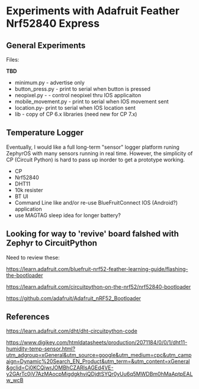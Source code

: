 # Experiments with Adafruit Feather Nrf52840 Express

## General Experiments

Files:

<b>TBD</b>
- minimum.py - advertise only
- button_press.py - print to serial when button is pressed
- neopixel.py - - control neopixel thru IOS applicaiton
- mobile_movement.py - print to serial when IOS movement sent
- location.py- print to serial when IOS location sent
- lib - copy of CP 6.x libraries (need new for CP 7.x)


## Temperature Logger

Eventually, I would like a full long-term "sensor" logger platform runing ZephyrOS with many sensors running in real time.  However, the simplicity of CP (Circuit Python) is hard to pass up inorder to get a prototype working.


- CP
- Nrf52840
- DHT11
- 10k resister
- BT UI
- Command Line like and/or re-use BlueFruitConnect IOS (Android?) application
- use MAGTAG sleep idea for longer battery?


## Looking for way to 'revive' board falshed with Zephyr to CircuitPython

Need to review these:

https://learn.adafruit.com/bluefruit-nrf52-feather-learning-guide/flashing-the-bootloader

https://learn.adafruit.com/circuitpython-on-the-nrf52/nrf52840-bootloader

https://github.com/adafruit/Adafruit_nRF52_Bootloader

## References

https://learn.adafruit.com/dht/dht-circuitpython-code

https://www.digikey.com/htmldatasheets/production/2071184/0/0/1/dht11-humidity-temp-sensor.html?utm_adgroup=xGeneral&utm_source=google&utm_medium=cpc&utm_campaign=Dynamic%20Search_EN_Product&utm_term=&utm_content=xGeneral&gclid=Cj0KCQjwrJOMBhCZARIsAGEd4VE-y2GArTc0jV7AzMAocpMigdgkhviQDjdtSYQr0yUu6q5MWDBm0hMaAptpEALw_wcB